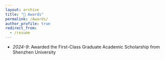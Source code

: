 ```yaml
---
layout: archive
title: "🏅 Awards"
permalink: /Awards/
author_profile: true
redirect_from:
  - /resume
---
```


<ul>
    <li><em>2024-9</em>: Awarded the First-Class Graduate Academic Scholarship from Shenzhen University</li>
</ul>


